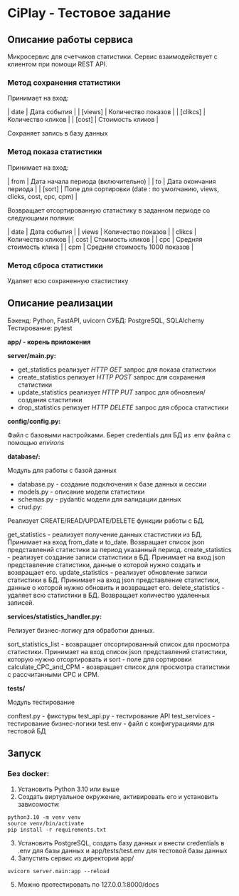 # CiPlay - Тестовое задание

## Описание работы сервиса

Микросервис для счетчиков статистики. Сервис взаимодействует с клиентом при помощи REST API.

### Метод сохранения статистики

Принимает на вход:

| date | Дата события |
| [views] | Количество показов |
| [clikcs] | Количество кликов |
| [cost] | Стоимость кликов |

Сохраняет запись в базу данных

### Метод показа статистики

Принимает на вход:

| from | Дата начала периода (включительно) |
| to | Дата окончания периода |
| [sort] | Поле для сортировки (date : по умолчанию, views, clicks, cost, cpc, cpm) |

Возвращает отсортированную статистику в заданном периоде со следующими полями:

| date | Дата события |
| views | Количество показов |
| clikcs | Количество кликов |
| cost | Стоимость кликов |
| cpc | Средняя стоимость клика |
| cpm | Средняя стоимость 1000 показов |

### Метод сброса статистики

Удаляет всю сохраненную стастистику

## Описание реализации

Бэкенд: Python, FastAPI, uvicorn
СУБД: PostgreSQL, SQLAlchemy
Тестирование: pytest

**app/ - корень приложения**

**server/main.py:**

- get_statistics реализует *HTTP GET* запрос для показа статистики
- create_statistics релизует *HTTP POST* запрос для сохранения статистики
- update_statistics реализует *HTTP PUT* запрос для обновлеия/создания стаститики
- drop_statistics релизует *HTTP DELETE* запрос для сброса статистики

**config/config.py:**

Файл с базовыми настройками. Берет credentials для БД из .env файла с помощью *environs*

**database/:**

Модуль для работы с базой данных

- database.py - создание подключения к базе данных и сессии
- models.py - описание модели статистики
- schemas.py - pydantic модели для валидации данных
- crud.py:

Реализует CREATE/READ/UPDATE/DELETE функции работы с БД.

get_statistics - реализует получение данных стастистики из БД. Принимает на вход from_date и to_date. Возвращает список json представлений статистики за период указанный период.
create_statistics - реализует создание записи статистики в БД. Принимает на вход json представление статистики, данные о которой нужно создать и возвращает его.
update_statistics - реализует обновление записи статистики в БД. Принимает на вход json представление статистики, данные о которой нужно обновить и возвращает его.
delete_statistics - удаляет всю статистики в БД. Возвращает количество удаленных записей.

**services/statistics_handler.py:**

Релизует бизнес-логику для обработки данных.

sort_statistics_list - возвращает отсортированный список для просмотра статистики. Принимает на вход список json представлений статистики, которую нужно отсортировать и sort - поле для сортировки
calculate_CPC_and_CPM - возвращает список для просмотра статистики с рассчитанными CPC и CPM.

**tests/**

Модуль тестирование

conftest.py - фикстуры
test_api.py - тестирование API
test_services - тестирование бизнес-логики
test.env - файл с конфигурациями для тестовой БД

## Запуск

### Без docker:

1. Установить Python 3.10 или выше
2. Создать виртуальное окружение, активировать его и установить зависомости:
```
python3.10 -m venv venv
source venv/bin/activate
pip install -r requirements.txt
```
3. Установить PostgreSQL, создать базу данных и внести credentials в .env для базы данных и app/tests/test.env для тестовой базы данных
4. Запустить сервис из директории app/
```
uvicorn server.main:app --reload
```
5. Можно протестировать по 127.0.0.1:8000/docs

